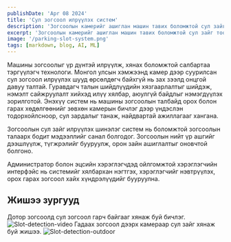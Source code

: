 ```yaml
---
publishDate: 'Apr 08 2024'
title: 'Сул зогсоол илрүүлэх систем'
description: 'Зогсоолын камерийг ашиглан машин тавих боломжтой сул зайг тоолох шийдэл'
excerpt: 'Зогсоолын камерийг ашиглан машин тавих боломжтой сул зайг тоолох шийдэл'
image: '/parking-slot-system.png'
tags: [markdown, blog, AI, ML]
---
```


Машины зогсоолыг үр дүнтэй илрүүлж, хянах боломжтой салбартаа тэргүүлэгч технологи.
Монгол улсын хэмжээнд камер дээр суурилсан сул зогсоол илрүүлэх шууд өрсөлдөгч байхгүй нь зах зээлд онцгой давуу талтай. Гуравдагч талын шийдлүүдийн хязгаарлалтыг шийдэж, нэмэлт сайжруулалт хийхэд илүү хялбар, аюулгүй байдлыг нэмэгдүүлэх зорилготой. Энэхүү систем нь машины зогсоолын талбайд орох болон гарах хөдөлгөөнийг зөвхөн камерын бичлэг дээр үндэслэн тодорхойлсноор, сул зардалыг танаж, найдвартай ажиллагааг хангана.

Зогсоолын сул зайг илрүүлэх шинэлэг систем нь боломжтой зогсоолын талаарх бодит мэдээллийг санал болгодог. Зогсоолын нийт үр ашгийг дээшлүүлж, түгжрэлийг бууруулж, орон зайн ашиглалтыг оновчтой болгоно.

Администратор болон эцсийн хэрэглэгчдэд ойлгомжтой хэрэглэгчийн интерфэйс нь системийг хялбархан нэгтгэх, хэрэглэгчийг нэвтрүүлэх, орох гарах зогсоол хайх хүндрэлүүдийг бууруулна.

## Жишээ зургууд

Дотор зогсоолд сул зогсоол гарч байгааг хянаж буй бичлэг.
![Slot-detection-video](/slot-detection.webp)
Гадаах зогсоол дээрх камераар сул зайг хянаж буй жишээ.
![Slot-detection-outdoor](/slot-detect-example.png)
